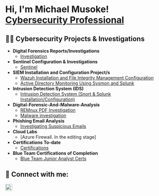  <h1>Hi, I'm Michael Musoke! <br/><a href="https://www.linkedin.com/in/michael-musoke/">Cybersecurity Professional</a></h1>
<h2>👨‍💻 Cybersecurity Projects & Investigations</h2>

- <b>Digital Forensics Reports/Investigations</b>
  - [Investigation](https://github.com/Muts256/Security_Onion-Investigation)
- <b>Sentinel Configuration & Investigations</b>
  - [Sentinel](https://github.com/Muts256/Sentinel)
- <b>SIEM Installation and Configuration Project/s</b>
  - [Wazuh Installation and File Integrity Management Configuration](https://github.com/Muts256/SIEM_Wazuh)
  - [Active Directory Monitoring Using Sysmon and Splunk](https://github.com/Muts256/Active-Directory-Attack)
- <b>Intrusion Detection System (IDS)</b>
  - [Intrusion Detection System (Snort & Splunk Installation/Configuration)](https://github.com/Muts256/IDS)
- <b>Digital-Forensic-And-Malware-Analysis</b>
  - [REMnux PDF Investigation](https://github.com/Muts256/Suspicious-PDF)
  - [Malware investigation](https://github.com/Muts256/Malware-Analysis)
- <b>Phishing Email Analysis</b>
  - [Investigating Suspicious Emails](https://github.com/Muts256/Email-Analysis)
- <b>Cloud Labs</b>
  - [Azure Firewall. In the editing stage]
- <b>Certifications To-date</b>
  - [Certifications](https://github.com/Muts256/Certifications)
- <b>Blue Team Certifications of Completion</b>
  - [Blue Team Junior Analyst Certs](https://github.com/Muts256/Blue-Team-Certs)



<h2> 🤳 Connect with me:</h2>

[<img align="left" alt="michael-musoke | LinkedIn" width="22px" src="https://cdn.jsdelivr.net/npm/simple-icons@v3/icons/linkedin.svg" />][linkedin]

[linkedin]: https://linkedin.com/in/michael-musoke

<!--
**Muts256/Muts256** is a ✨ _special_ ✨ repository because its `README.md` (this file) appears on your GitHub profile.

Here are some ideas to get you started:

- 🔭 I’m currently working on ...
- 🌱 I’m currently learning ...
- 👯 I’m looking to collaborate on ...
- 🤔 I’m looking for help with ...
- 💬 Ask me about ...
- 📫 How to reach me: ...
- 😄 Pronouns: ...
- ⚡ Fun fact: ...
-->
